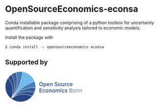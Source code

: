 # OpenSourceEconomics-econsa

Conda installable package comprising of a python toolbox for uncertainty quantification and sensitivity analysis tailored to economic models.

Install the package with

```bash
$ conda install -c opensourceeconomics econsa

```


## Supported by

<p align="left">

  <a href="https://github.com/OpenSourceEconomics">
     <img src="docs/source/images/ose-logo.jpg" width="250"
     alt="Open Source Economics">
  </a>

</p>
